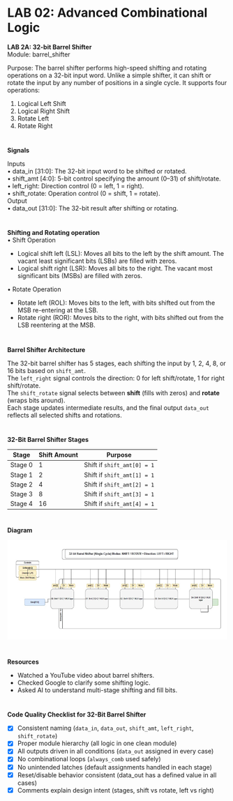 # LAB 02: Advanced Combinational Logic 
**LAB 2A: 32-bit Barrel Shifter**  
Module: barrel_shifter   

Purpose: The barrel shifter performs high-speed shifting and rotating operations on a 32-bit input word. Unlike a simple shifter, it can shift or rotate the input by any number of positions in a single cycle. It supports four operations: 
1.	Logical Left Shift 
2.	Logical Right Shift 
3.	Rotate Left 
4.	Rotate Right 
#
**Signals**   

Inputs   
•	data_in [31:0]: The 32-bit input word to be shifted or rotated.   
•	shift_amt [4:0]: 5-bit control specifying the amount (0–31) of shift/rotate.   
•	left_right: Direction control (0 = left, 1 = right).   
•	shift_rotate: Operation control (0 = shift, 1 = rotate).   
Output   
•	data_out [31:0]: The 32-bit result after shifting or rotating.   
#
**Shifting and Rotating operation**   
•	Shift Operation   
 
-	Logical shift left (LSL): Moves all bits to the left by the shift amount. The vacant least significant bits (LSBs) are filled with zeros. 
-	Logical shift right (LSR): Moves all bits to the right. The vacant most significant bits (MSBs) are filled with zeros. 
 
• Rotate Operation   
-	Rotate left (ROL): Moves bits to the left, with bits shifted out from the MSB re-entering at the LSB. 
-	Rotate right (ROR): Moves bits to the right, with bits shifted out from the LSB reentering at the MSB. 
#
**Barrel Shifter Architecture**  

The 32-bit barrel shifter has 5 stages, each shifting the input by 1, 2, 4, 8, or 16 bits based on `shift_amt`.  
The `left_right` signal controls the direction: 0 for left shift/rotate, 1 for right shift/rotate.  
The `shift_rotate` signal selects between **shift** (fills with zeros) and **rotate** (wraps bits around).  
Each stage updates intermediate results, and the final output `data_out` reflects all selected shifts and rotations.
#
**32-Bit Barrel Shifter Stages**

| Stage   | Shift Amount | Purpose                    |
|---------|-------------|----------------------------|
| Stage 0 | 1           | Shift if `shift_amt[0] = 1` |
| Stage 1 | 2           | Shift if `shift_amt[1] = 1` |
| Stage 2 | 4           | Shift if `shift_amt[2] = 1` |
| Stage 3 | 8           | Shift if `shift_amt[3] = 1` |
| Stage 4 | 16          | Shift if `shift_amt[4] = 1` |
#
**Diagram**

![Alt text](datapath.png)

#
**Resources**
 
- Watched a YouTube video about barrel shifters.  
- Checked Google to clarify some shifting logic.  
- Asked AI to understand multi-stage shifting and fill bits.
#
**Code Quality Checklist for 32-Bit Barrel Shifter**

- [x] Consistent naming (`data_in`, `data_out`, `shift_amt`, `left_right`, `shift_rotate`)  
- [x] Proper module hierarchy (all logic in one clean module)  
- [x] All outputs driven in all conditions (`data_out` assigned in every case)  
- [x] No combinational loops (`always_comb` used safely)  
- [x] No unintended latches (default assignments handled in each stage)  
- [x] Reset/disable behavior consistent (data_out has a defined value in all cases)  
- [x] Comments explain design intent (stages, shift vs rotate, left vs right)  
